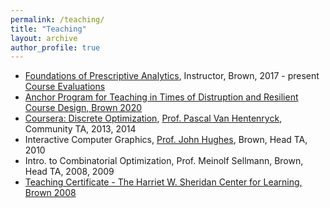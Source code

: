 ```yaml
---
permalink: /teaching/
title: "Teaching"
layout: archive
author_profile: true
---
```


- [Foundations of Prescriptive Analytics](https://cs.brown.edu/courses/csci2951-o/), Instructor, Brown, 2017 - present\
[Course Evaluations](https://sites.google.com/site/serdrk/Student_Evaluations.pdf?attredirects=0)
- [Anchor Program for Teaching in Times of Distruption and Resilient Course Design, Brown 2020](https://www.brown.edu/sheridan/programs-services/institutes-retreats/anchor)
- [Coursera: Discrete Optimization](https://www.coursera.org/learn/discrete-optimization), [Prof. Pascal Van Hentenryck](https://sites.gatech.edu/pascal-van-hentenryck/), Community TA, 2013, 2014
- Interactive Computer Graphics, [Prof. John Hughes](http://cs.brown.edu/people/jhughes/), Brown, Head TA, 2010
- Intro. to Combinatorial Optimization, Prof. Meinolf Sellmann, Brown, Head TA, 2008, 2009
- [Teaching Certificate - The Harriet W. Sheridan Center for Learning, Brown 2008](https://www.brown.edu/about/administration/sheridan-center/)
